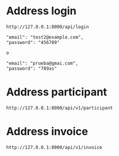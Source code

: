 # Address login
    http://127.0.0.1:8000/api/login

    "email": "test2@example.com",
    "password": "456789"

    o 

    "email": "prueba@gmai.com",
    "password": "789as"

# Address participant
    http://127.0.0.1:8000/api/v1/participant

# Address invoice
    http://127.0.0.1:8000/api/v1/invoice